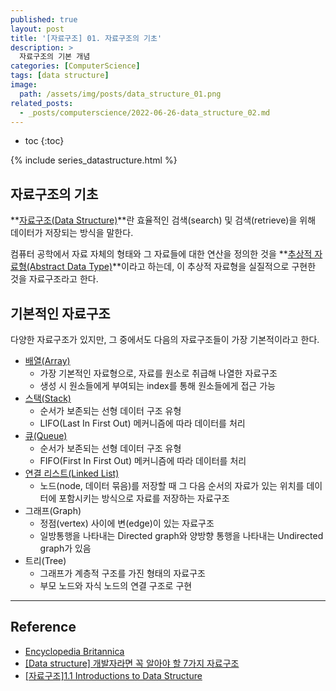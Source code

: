 ```yaml
---
published: true
layout: post
title: '[자료구조] 01. 자료구조의 기초'
description: >
  자료구조의 기본 개념
categories: [ComputerScience]
tags: [data structure]
image:
  path: /assets/img/posts/data_structure_01.png
related_posts:
  - _posts/computerscience/2022-06-26-data_structure_02.md
---
```

* toc
{:toc}

{% include series_datastructure.html %}

## 자료구조의 기초

**[자료구조(Data Structure)](https://www.britannica.com/technology/data-structure)**란 효율적인 검색(search) 및 검색(retrieve)을 위해 데이터가 저장되는 방식을 말한다.  

컴퓨터 공학에서 자료 자체의 형태와 그 자료들에 대한 연산을 정의한 것을 **[추상적 자료형(Abstract Data Type)](https://en.wikipedia.org/wiki/Abstract_data_type)**이라고 하는데, 이 추상적 자료형을 실질적으로 구현한 것을 자료구조라고 한다.  

## 기본적인 자료구조

다양한 자료구조가 있지만, 그 중에서도 다음의 자료구조들이 가장 기본적이라고 한다.

- [배열(Array)](/computerscience/data_structure_02/)
  - 가장 기본적인 자료형으로, 자료를 원소로 취급해 나열한 자료구조
  - 생성 시 원소들에게 부여되는 index를 통해 원소들에게 접근 가능
- [스택(Stack)](/computerscience/data_structure_03/)
  - 순서가 보존되는 선형 데이터 구조 유형
  - LIFO(Last In First Out) 메커니즘에 따라 데이터를 처리
- [큐(Queue)](/computerscience/data_structure_04/)
  - 순서가 보존되는 선형 데이터 구조 유형
  - FIFO(First In First Out) 메커니즘에 따라 데이터를 처리
- [연결 리스트(Linked List)](/computerscience/data_structure_05/)
  - 노드(node, 데이터 묶음)를 저장할 때 그 다음 순서의 자료가 있는 위치를 데이터에 포함시키는 방식으로 자료를 저장하는 자료구조
- 그래프(Graph)
  - 정점(vertex) 사이에 변(edge)이 있는 자료구조
  - 일방통행을 나타내는 Directed graph와 양방향 통행을 나타내는 Undirected graph가 있음
- 트리(Tree)
  - 그래프가 계층적 구조를 가진 형태의 자료구조
  - 부모 노드와 자식 노드의 연결 구조로 구현

---
## Reference
- [Encyclopedia Britannica](https://www.britannica.com/technology/data-structure)
- [[Data structure] 개발자라면 꼭 알아야 할 7가지 자료구조](https://velog.io/@jha0402/Data-structure-%EA%B0%9C%EB%B0%9C%EC%9E%90%EB%9D%BC%EB%A9%B4-%EA%BC%AD-%EC%95%8C%EC%95%84%EC%95%BC-%ED%95%A0-7%EA%B0%80%EC%A7%80-%EC%9E%90%EB%A3%8C%EA%B5%AC%EC%A1%B0#%EB%B0%B0%EC%97%B4-array)
- [[자료구조]1.1 Introductions to Data Structure](https://lizable.github.io/datastructure/Introductions-to-data-structure/)